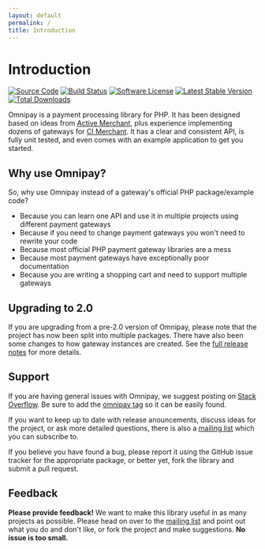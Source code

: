 ```yaml
---
layout: default
permalink: /
title: Introduction
---
```


Introduction
============

[![Source Code](http://img.shields.io/badge/source-league/omnipay-blue.svg?style=flat-square)](https://github.com/thephpleague/omnipay)
[![Build Status](https://img.shields.io/travis/thephpleague/omnipay-common/master.svg?style=flat-square)](https://travis-ci.org/thephpleague/omnipay-common)
[![Software License](https://img.shields.io/badge/license-MIT-brightgreen.svg?style=flat-square)](http://github.com/thephpleague/omnipay/blob/master/LICENSE)
[![Latest Stable Version](https://img.shields.io/packagist/v/omnipay/omnipay.svg?style=flat-square)](https://packagist.org/packages/omnipay/omnipay)
[![Total Downloads](https://poser.pugx.org/omnipay/omnipay/d/total.png)](https://packagist.org/packages/omnipay/omnipay)

Omnipay is a payment processing library for PHP. It has been designed based on
ideas from [Active Merchant](http://activemerchant.org/), plus experience implementing
dozens of gateways for [CI Merchant](https://github.com/expressodev/ci-merchant). It has a clear and consistent API,
is fully unit tested, and even comes with an example application to get you started.

## Why use Omnipay?

So, why use Omnipay instead of a gateway's official PHP package/example code?

- Because you can learn one API and use it in multiple projects using different payment gateways
- Because if you need to change payment gateways you won't need to rewrite your code
- Because most official PHP payment gateway libraries are a mess
- Because most payment gateways have exceptionally poor documentation
- Because you are writing a shopping cart and need to support multiple gateways

## Upgrading to 2.0

If you are upgrading from a pre-2.0 version of Omnipay, please note that the
project has now been split into multiple packages. There have also been some
changes to how gateway instances are created. See the
[full release notes](/changelog/)
for more details.

## Support

If you are having general issues with Omnipay, we suggest posting on
[Stack Overflow](http://stackoverflow.com/). Be sure to add the
[omnipay tag](http://stackoverflow.com/questions/tagged/omnipay) so it can be easily found.

If you want to keep up to date with release anouncements, discuss ideas for the project,
or ask more detailed questions, there is also a [mailing list](https://groups.google.com/forum/#!forum/omnipay) which
you can subscribe to.

If you believe you have found a bug, please report it using the GitHub issue tracker
for the appropriate package, or better yet, fork the library and submit a pull request.

## Feedback

**Please provide feedback!** We want to make this library useful in as many projects as possible.
Please head on over to the [mailing list](https://groups.google.com/forum/#!forum/omnipay)
and point out what you do and don't like, or fork the project and make suggestions. **No issue is too small.**
